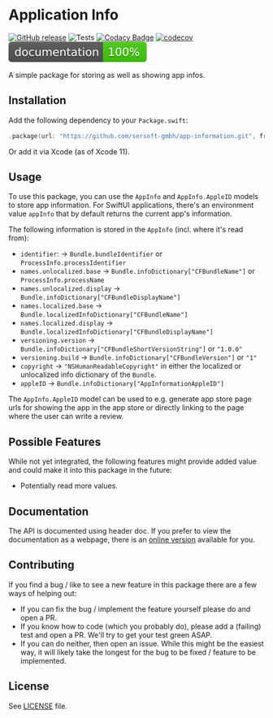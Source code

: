 # Application Info

[![GitHub release](https://img.shields.io/github/release/sersoft-gmbh/app-information.svg?style=flat)](https://github.com/sersoft-gmbh/app-information/releases/latest)
![Tests](https://github.com/sersoft-gmbh/app-information/workflows/Tests/badge.svg)
[![Codacy Badge](https://app.codacy.com/project/badge/Grade/020ff9462b534d5fb12c128c7f547ebd)](https://www.codacy.com/gh/sersoft-gmbh/app-information/dashboard?utm_source=github.com&amp;utm_medium=referral&amp;utm_content=sersoft-gmbh/app-information&amp;utm_campaign=Badge_Grade)
[![codecov](https://codecov.io/gh/sersoft-gmbh/app-information/branch/main/graph/badge.svg?token=YG42CV07HM)](https://codecov.io/gh/sersoft-gmbh/app-information)
[![jazzy](https://raw.githubusercontent.com/sersoft-gmbh/app-information/gh-pages/badge.svg?sanitize=true)](https://sersoft-gmbh.github.io/app-information)

A simple package for storing as well as showing app infos.

## Installation

Add the following dependency to your `Package.swift`:
```swift
.package(url: "https://github.com/sersoft-gmbh/app-information.git", from: "1.0.0"),
```

Or add it via Xcode (as of Xcode 11).

## Usage

To use this package, you can use the `AppInfo` and `AppInfo.AppleID` models to store app information.
For SwiftUI applications, there's an environment value `appInfo` that by default returns the current app's information.

The following information is stored in the `AppInfo` (incl. where it's read from):

-   `identifier`: -> `Bundle.bundleIdentifier` or `ProcessInfo.processIdentifier`
-   `names.unlocalized.base` -> `Bundle.infoDictionary["CFBundleName"]` or `ProcessInfo.processName`
-   `names.unlocalized.display` -> `Bundle.infoDictionary["CFBundleDisplayName"]`
-   `names.localized.base` -> `Bundle.localizedInfoDictionary["CFBundleName"]`
-   `names.localized.display` -> `Bundle.localizedInfoDictionary["CFBundleDisplayName"]`
-   `versioning.version` -> `Bundle.infoDictionary["CFBundleShortVersionString"]` or `"1.0.0"`
-   `versioning.build` -> `Bundle.infoDictionary["CFBundleVersion"]` or `"1"`
-   `copyright` -> `"NSHumanReadableCopyright"` in either the localized or unlocalized info dictionary of the `Bundle`.
-   `appleID` -> `Bundle.infoDictionary["AppInformationAppleID"]`

The `AppInfo.AppleID` model can be used to e.g. generate app store page urls for showing the app in the app store or directly linking to the page where the user can write a review.

## Possible Features

While not yet integrated, the following features might provide added value and could make it into this package in the future:

-   Potentially read more values.

## Documentation

The API is documented using header doc. If you prefer to view the documentation as a webpage, there is an [online version](https://sersoft-gmbh.github.io/app-information) available for you.

## Contributing

If you find a bug / like to see a new feature in this package there are a few ways of helping out:

-   If you can fix the bug / implement the feature yourself please do and open a PR.
-   If you know how to code (which you probably do), please add a (failing) test and open a PR. We'll try to get your test green ASAP.
-   If you can do neither, then open an issue. While this might be the easiest way, it will likely take the longest for the bug to be fixed / feature to be implemented.

## License

See [LICENSE](./LICENSE) file.
